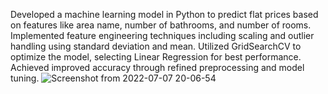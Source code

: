 
Developed a machine learning model in Python to predict flat prices based on features like area name, number of bathrooms, and number of rooms. Implemented feature engineering techniques including scaling and outlier handling using standard deviation and mean. Utilized GridSearchCV to optimize the model, selecting Linear Regression for best performance. Achieved improved accuracy through refined preprocessing and model tuning.
![Screenshot from 2022-07-07 20-06-54](https://user-images.githubusercontent.com/59968057/177800616-e9dbd91c-26dc-4702-9def-84f9e6cc3628.png)

